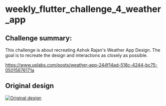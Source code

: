 # weekly_flutter_challenge_4_weather_app

## Challenge summary:
This challenge is about recreating Ashok Rajan's Weather App Design. The goal is to recreate the design and interactions as closely as possible.

https://www.uplabs.com/posts/weather-app-244f14ad-518c-4244-bc75-05015676171a

## Original design
[![Original design](https://github.com/JKPK/weekly_flutter_challenge_4_weather_app/blob/master/original_design.gif?raw=true)](https://www.uplabs.com/posts/weather-app-244f14ad-518c-4244-bc75-05015676171a)